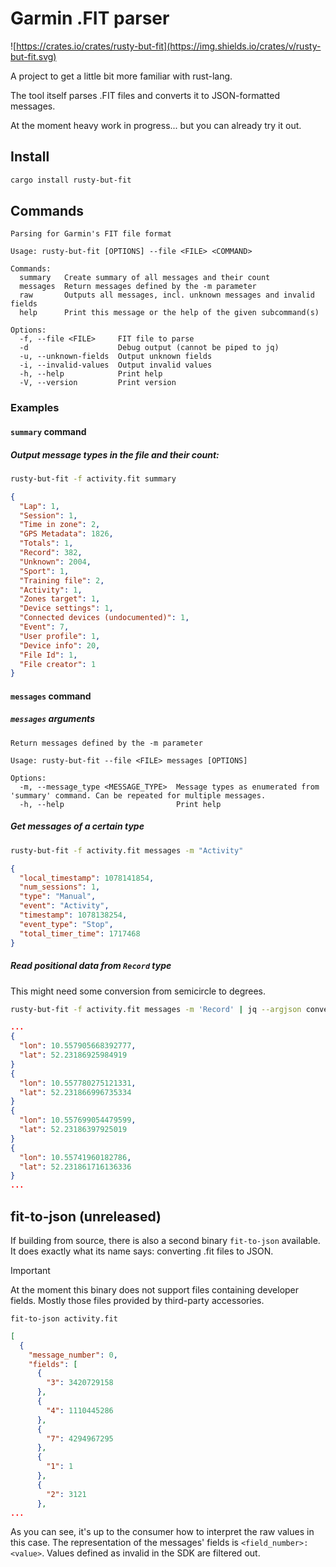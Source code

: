 # Garmin .FIT parser

![https://crates.io/crates/rusty-but-fit](https://img.shields.io/crates/v/rusty-but-fit.svg)

A project to get a little bit more familiar with rust-lang.

The tool itself parses .FIT files and converts it to JSON-formatted messages.

At the moment heavy work in progress... but you can already try it out.

## Install
```bash
cargo install rusty-but-fit
```

## Commands
```text
Parsing for Garmin's FIT file format

Usage: rusty-but-fit [OPTIONS] --file <FILE> <COMMAND>

Commands:
  summary   Create summary of all messages and their count
  messages  Return messages defined by the -m parameter
  raw       Outputs all messages, incl. unknown messages and invalid fields
  help      Print this message or the help of the given subcommand(s)

Options:
  -f, --file <FILE>     FIT file to parse
  -d                    Debug output (cannot be piped to jq)
  -u, --unknown-fields  Output unknown fields
  -i, --invalid-values  Output invalid values
  -h, --help            Print help
  -V, --version         Print version
```

### Examples

#### `summary` command
##### Output message types in the file and their count:
```bash
rusty-but-fit -f activity.fit summary
```
```json
{
  "Lap": 1,
  "Session": 1,
  "Time in zone": 2,
  "GPS Metadata": 1826,
  "Totals": 1,
  "Record": 382,
  "Unknown": 2004,
  "Sport": 1,
  "Training file": 2,
  "Activity": 1,
  "Zones target": 1,
  "Device settings": 1,
  "Connected devices (undocumented)": 1,
  "Event": 7,
  "User profile": 1,
  "Device info": 20,
  "File Id": 1,
  "File creator": 1
}
```
#### `messages` command

##### `messages` arguments
```text
Return messages defined by the -m parameter

Usage: rusty-but-fit --file <FILE> messages [OPTIONS]

Options:
  -m, --message_type <MESSAGE_TYPE>  Message types as enumerated from 'summary' command. Can be repeated for multiple messages.
  -h, --help                         Print help
```
##### Get messages of a certain type
```bash
rusty-but-fit -f activity.fit messages -m "Activity"
```
```json
{
  "local_timestamp": 1078141854,
  "num_sessions": 1,
  "type": "Manual",
  "event": "Activity",
  "timestamp": 1078138254,
  "event_type": "Stop",
  "total_timer_time": 1717468
}
```

##### Read positional data from `Record` type
This might need some conversion from semicircle to degrees.
```bash
rusty-but-fit -f activity.fit messages -m 'Record' | jq --argjson conversion "$((2**31))" '.[].message | select (.position_long != null) | {lon: (."position_long" * 180/$conversion), lat: (."position_lat" * 180/$conversion)}'
```
```json
...
{
  "lon": 10.557905668392777,
  "lat": 52.23186925984919
}
{
  "lon": 10.557780275121331,
  "lat": 52.231866996735334
}
{
  "lon": 10.557699054479599,
  "lat": 52.23186397925019
}
{
  "lon": 10.55741960182786,
  "lat": 52.231861716136336
}
...
```

## fit-to-json (unreleased)
If building from source, there is also a second binary `fit-to-json` available.
It does exactly what its name says: converting .fit files to JSON.

> [!IMPORTANT]  
> At the moment this binary does not support files containing developer fields.
> Mostly those files provided by third-party accessories.

```shell
fit-to-json activity.fit
```
```json
[
  {
    "message_number": 0,
    "fields": [
      {
        "3": 3420729158
      },
      {
        "4": 1110445286
      },
      {
        "7": 4294967295
      },
      {
        "1": 1
      },
      {
        "2": 3121
      },
...
```
As you can see, it's up to the consumer how to interpret the raw values in this case.
The representation of the messages' fields is `<field_number>:<value>`.
Values defined as invalid in the SDK are filtered out.
